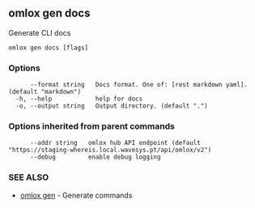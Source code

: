 ## omlox gen docs

Generate CLI docs

```
omlox gen docs [flags]
```

### Options

```
      --format string   Docs format. One of: [rest markdown yaml]. (default "markdown")
  -h, --help            help for docs
  -o, --output string   Output directory. (default ".")
```

### Options inherited from parent commands

```
      --addr string   omlox hub API endpoint (default "https://staging-whereis.local.wavesys.pt/api/omlox/v2")
      --debug         enable debug logging
```

### SEE ALSO

* [omlox gen](omlox_gen.md)	 - Generate commands


